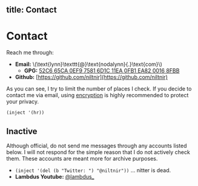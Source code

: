 title: Contact
---

# Contact

Reach me through:

- **Email:** \\(\text{lynn}\texttt{@}\text{nodalynn}{.}\text{com}\\)
  - **GPG:** [52C6 65CA 0EF9 7581 6D1C 11EA 0FB1 EA82 0016 8FBB](/assets/pub.asc)
- **Github:** [https://github.com/niltnir](https://github.com/niltnir)

As you can see, I try to limit the number of places I check. If you decide to
contact me via email, using [encryption](https://emailselfdefense.fsf.org/en/)
is highly recommended to protect your privacy.

`(inject '(hr))`

## Inactive

Although official, do not send me messages through any accounts listed below. I
will not respond for the simple reason that I do not actively check them.
These accounts are meant more for archive purposes.

- `(inject '(del (b "Twitter: ") "@niltnir"))` ... nitter is dead.
- **Lambdus Youtube:** [@lambdus_](https://yewtu.be/channel/UCblZhI-BOumGXwJYQ97OmNw)
